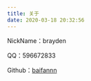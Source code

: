 ```yaml
---
title: 关于
date: 2020-03-18 20:32:56
---
```



NickName：brayden

QQ：596672833

Github：[baifannn](https://github.com/baifannn)
